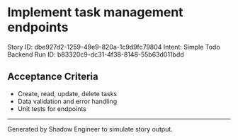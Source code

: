 # Implement task management endpoints

Story ID: dbe927d2-1259-49e9-820a-1c9d9fc79804
Intent: Simple Todo Backend
Run ID: b83320c9-dc31-4f38-8148-55b63d011bdd

## Acceptance Criteria
- Create, read, update, delete tasks
- Data validation and error handling
- Unit tests for endpoints

---
Generated by Shadow Engineer to simulate story output.
